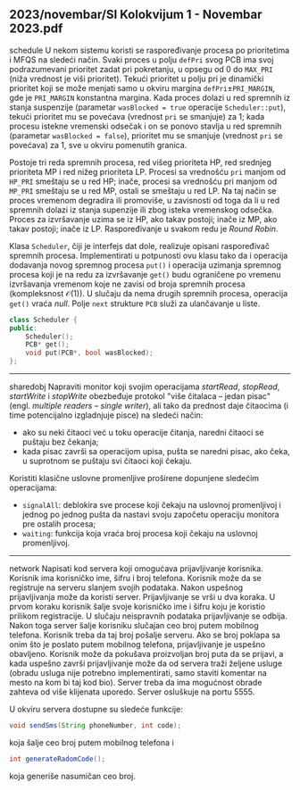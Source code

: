 2023/novembar/SI Kolokvijum 1 - Novembar 2023.pdf
--------------------------------------------------------------------------------
schedule
U nekom sistemu koristi se raspoređivanje procesa po prioritetima i MFQS na sledeći način. Svaki proces u polju `defPri` svog PCB ima svoj podrazumevani prioritet zadat pri pokretanju, u opsegu od 0 do `MAX_PRI` (niža vrednost je viši prioritet). Tekući prioritet u polju pri je dinamički prioritet koji se može menjati samo u okviru margina `defPri`$\pm$`PRI_MARGIN`, gde je `PRI_MARGIN` konstantna margina. Kada proces dolazi u red spremnih iz stanja suspenzije (parametar `wasBlocked = true` operacije `Scheduler::put`), tekući prioritet mu se povećava (vrednost `pri` se smanjuje) za 1; kada procesu istekne vremenski odsečak i on se ponovo stavlja u red spremnih (parametar `wasBlocked = false`), prioritet mu se smanjuje (vrednost `pri` se povećava) za 1, sve u okviru pomenutih granica.

Postoje tri reda spremnih procesa, red višeg prioriteta HP, red srednjeg prioriteta MP i red nižeg prioriteta LP. Procesi sa vrednošću `pri` manjom od `HP_PRI` smeštaju se u red HP; inače, procesi sa vrednošću pri manjom od `MP_PRI` smeštaju se u red MP, ostali se smeštaju u red LP. Na taj način se proces vremenom degradira ili promoviše, u zavisnosti od toga da li u red spremnih dolazi iz stanja supenzije ili zbog isteka vremenskog odsečka. Proces za izvršavanje uzima se iz HP, ako takav postoji; inače iz MP, ako takav postoji; inače iz LP. Raspoređivanje u svakom redu je *Round Robin*.

Klasa `Scheduler`, čiji je interfejs dat dole, realizuje opisani raspoređivač spremnih procesa. Implementirati u potpunosti ovu klasu tako da i operacija dodavanja novog spremnog procesa `put()` i operacija uzimanja spremnog procesa koji je na redu za izvršavanje `get()` budu ograničene po vremenu izvršavanja vremenom koje ne zavisi od broja spremnih procesa (kompleksnost $\mathcal{O}(1)$). U slučaju da nema drugih spremnih procesa, operacija `get()` vraća *null*. Polje `next` strukture `PCB` služi za ulančavanje u liste.
```cpp
class Scheduler {
public:
    Scheduler();
    PCB* get();
    void put(PCB*, bool wasBlocked);
};
```

--------------------------------------------------------------------------------
sharedobj
Napraviti monitor koji svojim operacijama *startRead*, *stopRead*, *startWrite* i *stopWrite* obezbeđuje protokol "više čitalaca – jedan pisac" (engl. *multiple readers – single writer*), ali tako da prednost daje čitaocima (i time potencijalno izgladnjuje pisce) na sledeći način:

- ako su neki čitaoci već u toku operacije čitanja, naredni čitaoci se puštaju bez čekanja;
- kada pisac završi sa operacijom upisa, pušta se naredni pisac, ako čeka, u suprotnom se puštaju svi čitaoci koji čekaju.

Koristiti klasične uslovne promenljive proširene dopunjene sledećim operacijama:

- `signalAll`: deblokira sve procese koji čekaju na uslovnoj promenljivoj i jednog po jednog pušta da nastavi svoju započetu operaciju monitora pre ostalih procesa;
- `waiting`: funkcija koja vraća broj procesa koji čekaju na uslovnoj promenljivoj.

--------------------------------------------------------------------------------
network
Napisati kod servera koji omogućava prijavljivanje korisnika. Korisnik ima korisničko ime, šifru i broj telefona. Korisnik može da se registruje na serveru slanjem svojih podataka. Nakon uspešnog prijavljivanja može da koristi server. Prijavljivanje se vrši u dva koraka. U prvom koraku korisnik šalje svoje korisničko ime i šifru koju je koristio prilikom registracije. U slučaju neispravnih podataka prijavljivanje se odbija. Nakon toga server šalje korisniku slučajan ceo broj putem mobilnog telefona. Korisnik treba da taj broj pošalje serveru. Ako se broj poklapa sa onim što je poslato putem mobilnog telefona, prijavljivanje je uspešno obavljeno. Korisnik može da pokušava proizvoljan broj puta da se prijavi, a kada uspešno završi prijavljivanje može da od servera traži željene usluge (obradu usluga nije potrebno implementirati, samo staviti komentar na mesto na kom bi taj kod bio). Server treba da ima mogućnost obrade zahteva od više klijenata uporedo. Server osluškuje na portu 5555.

U okviru servera dostupne su sledeće funkcije:
```java
void sendSms(String phoneNumber, int code);
```
koja šalje ceo broj putem mobilnog telefona i
```java
int generateRadomCode();
```
koja generiše nasumičan ceo broj.

